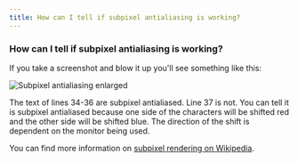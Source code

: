 ```yaml
---
title: How can I tell if subpixel antialiasing is working?
---
```

### How can I tell if subpixel antialiasing is working?

If you take a screenshot and blow it up you'll see something like this:

![Subpixel antialiasing enlarged](../../images/zoom.png)

The text of lines 34-36 are subpixel antialiased. Line 37 is not. You can tell it is subpixel antialiased because one side of the characters will be shifted red and the other side will be shifted blue. The direction of the shift is dependent on the monitor being used.

You can find more information on [subpixel rendering on Wikipedia](https://en.wikipedia.org/wiki/Subpixel_rendering).

